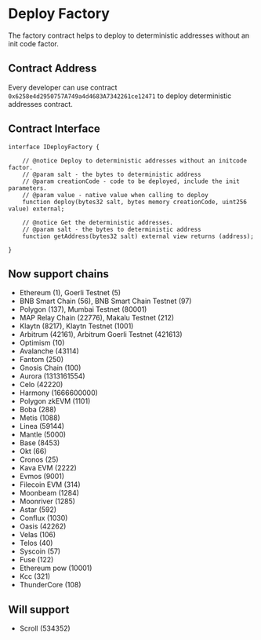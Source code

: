 # Deploy Factory

The factory contract helps to deploy to deterministic addresses without an init code factor.


## Contract Address

Every developer can use contract `0x6258e4d2950757A749a4d4683A7342261ce12471` to deploy deterministic addresses contract.

## Contract Interface

```solidity
interface IDeployFactory {

    // @notice Deploy to deterministic addresses without an initcode factor.
    // @param salt - the bytes to deterministic address
    // @param creationCode - code to be deployed, include the init parameters.
    // @param value - native value when calling to deploy
    function deploy(bytes32 salt, bytes memory creationCode, uint256 value) external;

    // @notice Get the deterministic addresses.
    // @param salt - the bytes to deterministic address
    function getAddress(bytes32 salt) external view returns (address);

}
```

## Now support chains
- Ethereum (1), Goerli Testnet (5)
- BNB Smart Chain (56), BNB Smart Chain Testnet (97)
- Polygon (137), Mumbai Testnet (80001)
- MAP Relay Chain (22776), Makalu Testnet (212)
- Klaytn (8217), Klaytn Testnet (1001)
- Arbitrum (42161), Arbitrum Goerli Testnet (421613)
- Optimism (10)
- Avalanche (43114)
- Fantom (250)
- Gnosis Chain (100)
- Aurora (1313161554)
- Celo (42220)
- Harmony (1666600000)
- Polygon zkEVM (1101)
- Boba (288)
- Metis (1088)
- Linea (59144)
- Mantle (5000)
- Base (8453)
- Okt (66)
- Cronos (25)
- Kava EVM (2222)
- Evmos (9001)
- Filecoin EVM (314)
- Moonbeam (1284)
- Moonriver (1285)
- Astar (592)
- Conflux (1030)
- Oasis (42262)
- Velas (106)
- Telos (40)
- Syscoin (57)
- Fuse (122)
- Ethereum pow (10001)
- Kcc (321)
- ThunderCore (108)

## Will support
- Scroll (534352)


